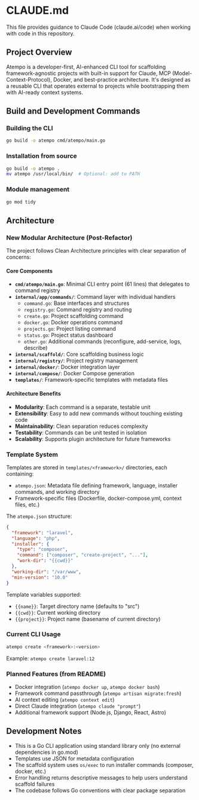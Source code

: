 # CLAUDE.md

This file provides guidance to Claude Code (claude.ai/code) when working with code in this repository.

## Project Overview

Atempo is a developer-first, AI-enhanced CLI tool for scaffolding framework-agnostic projects with built-in support for Claude, MCP (Model-Context-Protocol), Docker, and best-practice architecture. It's designed as a reusable CLI that operates external to projects while bootstrapping them with AI-ready context systems.

## Build and Development Commands

### Building the CLI
```bash
go build -o atempo cmd/atempo/main.go
```

### Installation from source
```bash
go build -o atempo .
mv atempo /usr/local/bin/  # Optional: add to PATH
```

### Module management
```bash
go mod tidy
```

## Architecture

### New Modular Architecture (Post-Refactor)

The project follows Clean Architecture principles with clear separation of concerns:

#### Core Components

- **`cmd/atempo/main.go`**: Minimal CLI entry point (61 lines) that delegates to command registry
- **`internal/app/commands/`**: Command layer with individual handlers
  - `command.go`: Base interfaces and structures
  - `registry.go`: Command registry and routing
  - `create.go`: Project scaffolding command
  - `docker.go`: Docker operations command
  - `projects.go`: Project listing command
  - `status.go`: Project status dashboard
  - `other.go`: Additional commands (reconfigure, add-service, logs, describe)
- **`internal/scaffold/`**: Core scaffolding business logic
- **`internal/registry/`**: Project registry management
- **`internal/docker/`**: Docker integration layer
- **`internal/compose/`**: Docker Compose generation
- **`templates/`**: Framework-specific templates with metadata files

#### Architecture Benefits

- **Modularity**: Each command is a separate, testable unit
- **Extensibility**: Easy to add new commands without touching existing code
- **Maintainability**: Clean separation reduces complexity
- **Testability**: Commands can be unit tested in isolation
- **Scalability**: Supports plugin architecture for future frameworks

### Template System

Templates are stored in `templates/<framework>/` directories, each containing:
- `atempo.json`: Metadata file defining framework, language, installer commands, and working directory
- Framework-specific files (Dockerfile, docker-compose.yml, context files, etc.)

The `atempo.json` structure:
```json
{
  "framework": "laravel",
  "language": "php", 
  "installer": {
    "type": "composer",
    "command": ["composer", "create-project", "..."],
    "work-dir": "{{cwd}}"
  },
  "working-dir": "/var/www",
  "min-version": "10.0"
}
```

Template variables supported:
- `{{name}}`: Target directory name (defaults to "src")
- `{{cwd}}`: Current working directory 
- `{{project}}`: Project name (basename of current directory)

### Current CLI Usage
```bash
atempo create <framework>:<version>
```

Example: `atempo create laravel:12`

### Planned Features (from README)
- Docker integration (`atempo docker up`, `atempo docker bash`)
- Framework command passthrough (`atempo artisan migrate:fresh`)
- AI context editing (`atempo context edit`)
- Direct Claude integration (`atempo claude "prompt"`)
- Additional framework support (Node.js, Django, React, Astro)

## Development Notes

- This is a Go CLI application using standard library only (no external dependencies in go.mod)
- Templates use JSON for metadata configuration
- The scaffold system uses `os/exec` to run installer commands (composer, docker, etc.)
- Error handling returns descriptive messages to help users understand scaffold failures
- The codebase follows Go conventions with clear package separation